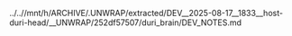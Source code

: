 ../..//mnt/h/ARCHIVE/.UNWRAP/extracted/DEV__2025-08-17__1833__host-duri-head/__UNWRAP/252df57507/duri_brain/DEV_NOTES.md